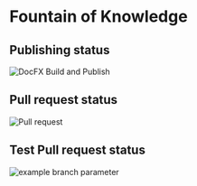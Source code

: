 # Fountain of Knowledge

## Publishing status
![DocFX Build and Publish](https://github.com/JimBobUKII/fountain-of-knowledge/actions/workflows/publish-to-gh-pages.yml/badge.svg?event=workflow_dispatch)

## Pull request status
![Pull request](https://github.com/JimBobUKII/fountain-of-knowledge/actions/workflows/publish-to-gh-pages.yml/badge.svg?event=pull_request)

## Test Pull request status
![example branch parameter](https://github.com/JimBobUKII/fountain-of-knowledge/actions/workflows/publish-to-gh-pages.yml/badge.svg?branch=feature-1)
